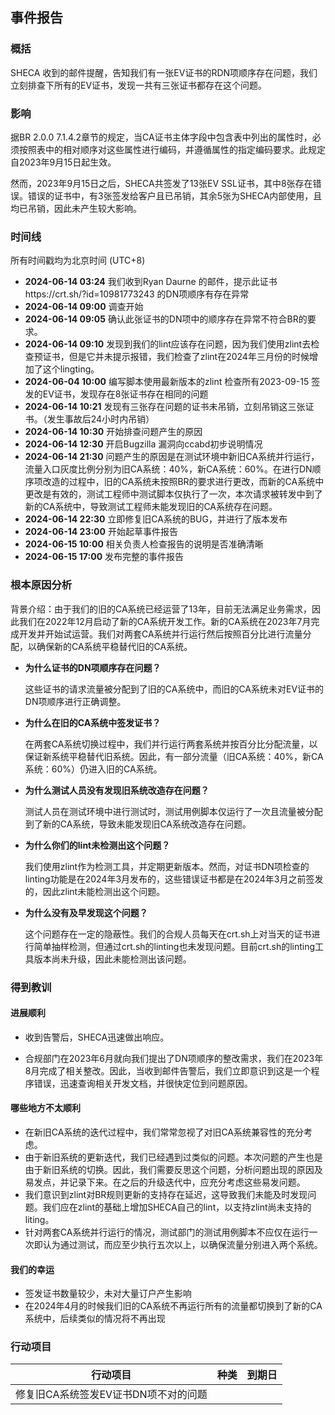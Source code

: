 ## 事件报告



### 概括

SHECA 收到的邮件提醒，告知我们有一张EV证书的RDN项顺序存在问题，我们立刻排查下所有的EV证书，发现一共有三张证书都存在这个问题。

### 影响

据BR 2.0.0 7.1.4.2章节的规定，当CA证书主体字段中包含表中列出的属性时，必须按照表中的相对顺序对这些属性进行编码，并遵循属性的指定编码要求。此规定自2023年9月15日起生效。

然而，2023年9月15日之后，SHECA共签发了13张EV SSL证书，其中8张存在错误。错误的证书中，有3张签发给客户且已吊销，其余5张为SHECA内部使用，且均已吊销，因此未产生较大影响。

### 时间线

所有时间戳均为北京时间 (UTC+8)

- **2024-06-14 03:24**  我们收到Ryan Daurne 的邮件，提示此证书https://crt.sh/?id=10981773243 的DN项顺序有存在异常
- **2024-06-14 09:00** 调查开始
- **2024-06-14 09:05**  确认此张证书的DN项中的顺序存在异常不符合BR的要求。
- **2024-06-14 09:10**  发现到我们的lint应该存在问题，因为我们使用zlint去检查预证书，但是它并未提示报错，我们检查了zlint在2024年三月份的时候增加了这个lingting。
- **2024-06-04 10:00** 编写脚本使用最新版本的zlint 检查所有2023-09-15 签发的EV证书，发现存在8张证书存在相同的问题
- **2024-06-14 10:21** 发现有三张存在问题的证书未吊销，立刻吊销这三张证书。（发生事故后24小时内吊销）
- **2024-06-14 10:30** 开始排查问题产生的原因
- **2024-06-14 12:30** 开启Bugzilla 漏洞向ccabd初步说明情况
- **2024-06-14 21:30** 问题产生的原因是在测试环境中新旧CA系统并行运行，流量入口灰度比例分别为旧CA系统：40%，新CA系统：60%。在进行DN顺序项改造的过程中，旧的CA系统未按照BR的要求进行更改，而新的CA系统中更改是有效的，测试工程师中测试脚本仅执行了一次，本次请求被转发中到了新的CA系统中，导致测试工程师未能发现旧的CA系统存在问题。
- **2024-06-14 22:30** 立即修复旧CA系统的BUG，并进行了版本发布
- **2024-06-14 23:00** 开始起草事件报告
- **2024-06-15 10:00** 相关负责人检查报告的说明是否准确清晰
- **2024-06-15 17:00** 发布完整的事件报告



### 根本原因分析

背景介绍：由于我们的旧的CA系统已经运营了13年，目前无法满足业务需求，因此我们在2022年12月启动了新的CA系统开发工作。新的CA系统在2023年7月完成开发并开始试运营。我们对两套CA系统并行运行然后按照百分比进行流量分配，以确保新的CA系统平稳替代旧的CA系统。

- **为什么证书的DN项顺序存在问题？**

   这些证书的请求流量被分配到了旧的CA系统中，而旧的CA系统未对EV证书的DN项顺序进行正确调整。

- **为什么在旧的CA系统中签发证书？** 

  在两套CA系统切换过程中，我们并行运行两套系统并按百分比分配流量，以保证新系统平稳替代旧系统。因此，有一部分流量（旧CA系统：40%，新CA系统：60%）仍进入旧的CA系统。

- **为什么测试人员没有发现旧系统改造存在问题？** 

  测试人员在测试环境中进行测试时，测试用例脚本仅运行了一次且流量被分配到了新的CA系统，导致未能发现旧CA系统改造存在问题。

- **为什么你们的lint未检测出这个问题？** 

  我们使用zlint作为检测工具，并定期更新版本。然而，对证书DN项检查的linting功能是在2024年3月发布的，这些错误证书都是在2024年3月之前签发的，因此zlint未能检测出这个问题。

- **为什么没有及早发现这个问题？** 

  这个问题存在一定的隐蔽性。我们的合规人员每天在crt.sh上对当天的证书进行简单抽样检测，但通过crt.sh的linting也未发现问题。目前crt.sh的linting工具版本尚未升级，因此未能检测出该问题。

### 得到教训

#### 进展顺利

- 收到告警后，SHECA迅速做出响应。

- 合规部门在2023年6月就向我们提出了DN项顺序的整改需求，我们在2023年8月完成了相关整改。因此，当收到邮件告警后，我们立即意识到这是一个程序错误，迅速查询相关开发文档，并很快定位到问题原因。

  

#### 哪些地方不太顺利

- 在新旧CA系统的迭代过程中，我们常常忽视了对旧CA系统兼容性的充分考虑。
- 由于新旧系统的更新迭代，我们已经遇到过类似的问题。本次问题的产生也是由于新旧系统的切换。因此，我们需要反思这个问题，分析问题出现的原因及易发点，并记录下来。在之后的升级迭代中，应充分考虑这些易发问题。
- 我们意识到zlint对BR规则更新的支持存在延迟，这导致我们未能及时发现问题。我们应在zlint的基础上增加SHECA自己的lint，以支持zlint尚未支持的liting。
- 针对两套CA系统并行运行的情况，测试部门的测试用例脚本不应仅在运行一次即认为通过测试，而应至少执行五次以上，以确保流量分别进入两个系统。

#### 我们的幸运

- 签发证书数量较少，未对大量订户产生影响
- 在2024年4月的时候我们旧的CA系统不再运行所有的流量都切换到了新的CA系统中，后续类似的情况将不再出现

### 行动项目

| 行动项目                             | 种类 | 到期日 |
| ------------------------------------ | ---- | ------ |
| 修复旧CA系统签发EV证书DN项不对的问题 |      |        |
